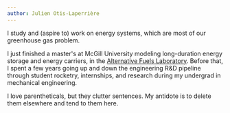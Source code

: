 ```yaml
---
author: Julien Otis-Laperrière
---
```

I study and (aspire to) work on energy systems, which are most of our greenhouse gas problem. 

I just finished a master's at McGill University modeling long-duration energy storage and energy carriers, in the [Alternative Fuels Laboratory](https://alternativefuelslaboratory.ca/). Before that, I spent a few years going up and down the engineering R&D pipeline through student rocketry, internships, and research during my undergrad in mechanical engineering.

I love parentheticals, but they clutter sentences. My antidote is to delete them elsewhere and tend to them here.